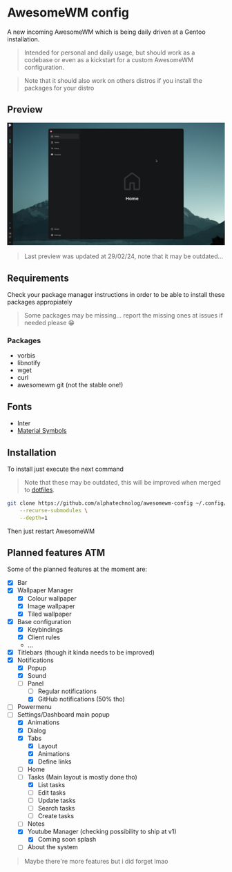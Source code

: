 # AwesomeWM config

A new incoming AwesomeWM which is being daily driven at a Gentoo installation.

> Intended for personal and daily usage, but should work as a codebase or even as a kickstart for a custom AwesomeWM configuration.

> Note that it should also work on others distros if you install the packages for your distro

## Preview

![preview](./.github/assets/preview.png)

> Last preview was updated at 29/02/24, note that it may be outdated...

## Requirements

Check your package manager instructions in order to be able to install these packages
appropiately

> Some packages may be missing... report the missing ones at issues if needed please :grin:

### Packages

- vorbis
- libnotify
- wget
- curl
- awesomewm git (not the stable one!)

## Fonts

- Inter
- [Material Symbols](https://github.com/google/material-design-icons/tree/master/variablefont)

## Installation

To install just execute the next command

> Note that these may be outdated, this will be improved when merged to [dotfiles](https://github.com/alphatechnolog/dotfiles).

```sh
git clone https://github.com/alphatechnolog/awesomewm-config ~/.config/awesome \
    --recurse-submodules \
    --depth=1
```

Then just restart AwesomeWM

## Planned features ATM

Some of the planned features at the moment are:

- [x] Bar
- [x] Wallpaper Manager
  - [x] Colour wallpaper
  - [x] Image wallpaper
  - [x] Tiled wallpaper
- [x] Base configuration
  - [x] Keybindings
  - [x] Client rules
  - ...
- [x] Titlebars (though it kinda needs to be improved)
- [x] Notifications
  - [x] Popup
  - [x] Sound
  - [ ] Panel
    - [ ] Regular notifications
    - [x] GitHub notifications (50% tho)
- [ ] Powermenu
- [ ] Settings/Dashboard main popup
  - [x] Animations
  - [x] Dialog
  - [x] Tabs
    - [x] Layout
    - [x] Animations
    - [x] Define links
  - [ ] Home
  - [ ] Tasks (Main layout is mostly done tho)
    - [x] List tasks
    - [ ] Edit tasks
    - [ ] Update tasks
    - [ ] Search tasks
    - [ ] Create tasks
  - [ ] Notes
  - [x] Youtube Manager (checking possibility to ship at v1)
    - [x] Coming soon splash
  - [ ] About the system

> Maybe there're more features but i did forget lmao
